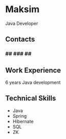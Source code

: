 # Maksim
Java Developer

## Contacts
### ## ### ## ##

## Work Experience
6 years Java development

## Technical Skills
- Java
- Spring
- Hibernate
- SQL
- ZK